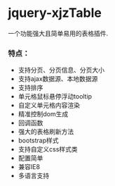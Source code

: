 # jquery-xjzTable
一个功能强大且简单易用的表格插件.

### 特点：
* 支持分页、分页信息、分页大小
* 支持ajax数据源、本地数据源
* 支持排序
* 单元格鼠标悬停浮动tooltip
* 自定义单元格内容渲染
* 精准控制dom生成
* 回调函数
* 强大的表格刷新方法
* bootstrap样式
* 支持自定义css样式类
* 配置简单
* 兼容IE8
* 多语言支持